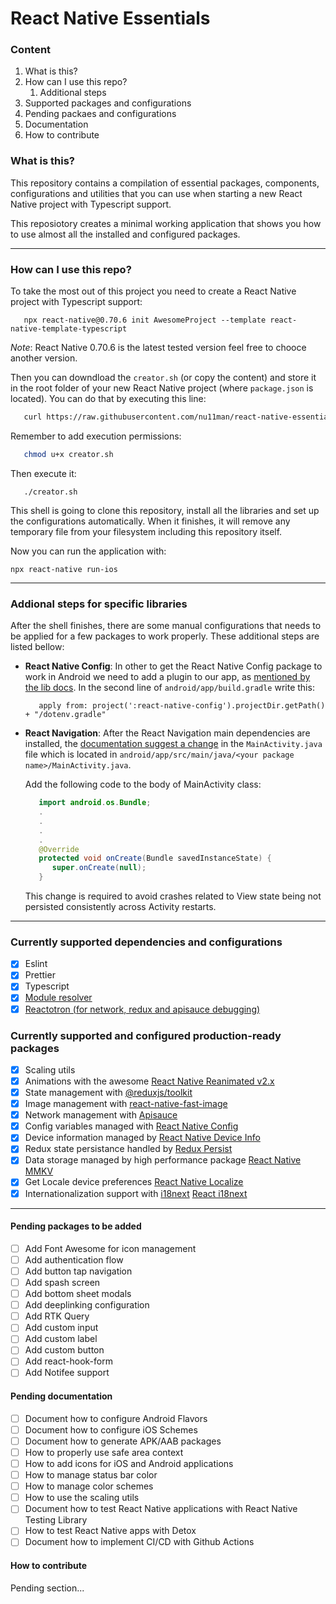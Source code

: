 # React Native Essentials

### Content
1. What is this?
2. How can I use this repo?
   1. Additional steps
3. Supported packages and configurations
4. Pending packaes and configurations
5. Documentation
6. How to contribute

### What is this?
This repository contains a compilation of essential packages, components, configurations and utilities that you can use when starting a new React Native project with Typescript support.

This reposiotory creates a minimal working application that shows you how to use almost all the installed and configured packages.

---

### How can I use this repo?
To take the most out of this project you need to create a React Native project with Typescript support:

```shell
   npx react-native@0.70.6 init AwesomeProject --template react-native-template-typescript
```

*Note*: React Native 0.70.6 is the latest tested version feel free to chooce another version.

Then you can downdload the `creator.sh` (or copy the content) and store it in the root folder of your new React Native project (where `package.json` is located). You can do that by executing this line:

```bash
   curl https://raw.githubusercontent.com/nu11man/react-native-essentials/main/creator.sh --output creator.sh
```

Remember to add execution permissions:

```bash
   chmod u+x creator.sh
```

Then execute it:

```
   ./creator.sh
```

This shell is going to clone this repository, install all the libraries and set up the configurations automatically. When it finishes, it will remove any temporary file from your filesystem including this repository itself.

Now you can run the application with:

```
npx react-native run-ios
```

---

### Addional steps for specific libraries

After the shell finishes, there are some manual configurations that needs to be applied for a few packages to work properly. These additional steps are listed bellow:

- **React Native Config**: In other to get the React Native Config package to work in Android we need to add a plugin to our app, as [mentioned by the lib docs](https://github.com/luggit/react-native-config#extra-step-for-android). In the second line of `android/app/build.gradle` write this:

   ```
      apply from: project(':react-native-config').projectDir.getPath() + "/dotenv.gradle"
   ```

- **React Navigation**: After the React Navigation main dependencies are installed, the [documentation suggest a change](https://reactnavigation.org/docs/getting-started/#installing-dependencies-into-a-bare-react-native-project) in the `MainActivity.java` file which is located in `android/app/src/main/java/<your package name>/MainActivity.java`.

   Add the following code to the body of MainActivity class:

   ```java
      import android.os.Bundle;
      .
      .
      .
      .
      @Override
      protected void onCreate(Bundle savedInstanceState) {
         super.onCreate(null);
      }
   ```
   This change is required to avoid crashes related to View state being not persisted consistently across Activity restarts.

---

### Currently supported dependencies and configurations
- [x] Eslint
- [x] Prettier
- [x] Typescript
- [x] [Module resolver](https://www.npmjs.com/package/babel-plugin-module-resolver)
- [x] [Reactotron (for network, redux and apisauce debugging)](https://github.com/infinitered/reactotron)

### Currently supported and configured production-ready packages
- [x] Scaling utils
- [x] Animations with the awesome [React Native Reanimated v2.x](https://docs.swmansion.com/react-native-reanimated/)
- [x] State management with [@reduxjs/toolkit](https://redux-toolkit.js.org/)
- [x] Image management with [react-native-fast-image](https://github.com/DylanVann/react-native-fast-image)
- [x] Network management with [Apisauce](https://github.com/infinitered/apisauce)
- [x] Config variables managed with [React Native Config](https://github.com/luggit/react-native-config)
- [x] Device information managed by [React Native Device Info](https://github.com/react-native-device-info/react-native-device-info)
- [x] Redux state persistance handled by [Redux Persist](https://github.com/rt2zz/redux-persist)
- [x] Data storage managed by high performance package [React Native MMKV](https://github.com/mrousavy/react-native-mmkv)
- [x] Get Locale device preferences [React Native Localize](react-native-localize)
- [x] Internationalization support with [i18next](https://www.i18next.com/) [React i18next](https://react.i18next.com/)

---
#### Pending packages to be added
- [ ] Add Font Awesome for icon management
- [ ] Add authentication flow
- [ ] Add button tap navigation
- [ ] Add spash screen
- [ ] Add bottom sheet modals
- [ ] Add deeplinking configuration
- [ ] Add RTK Query
- [ ] Add custom input
- [ ] Add custom label
- [ ] Add custom button
- [ ] Add react-hook-form
- [ ] Add Notifee support

#### Pending documentation
- [ ] Document how to configure Android Flavors
- [ ] Document how to configure iOS Schemes
- [ ] Document how to generate APK/AAB packages
- [ ] How to properly use safe area context
- [ ] How to add icons for iOS and Android applications
- [ ] How to manage status bar color
- [ ] How to manage color schemes
- [ ] How to use the scaling utils
- [ ] Document how to test React Native applications with React Native Testing Library
- [ ] How to test React Native apps with Detox
- [ ] Document how to implement CI/CD with Github Actions

#### How to contribute
Pending section...
